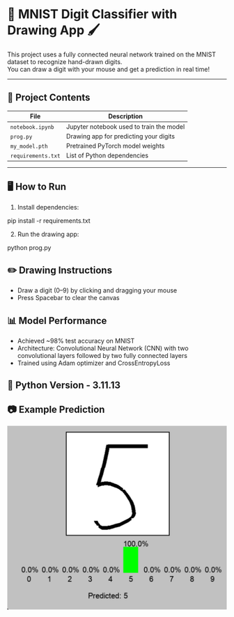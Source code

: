 # 🧠 MNIST Digit Classifier with Drawing App 🖌️

This project uses a fully connected neural network trained on the MNIST dataset to recognize hand-drawn digits.  
You can draw a digit with your mouse and get a prediction in real time!

---

## 🔧 Project Contents

| File            | Description                            |
|-----------------|----------------------------------------|
| `notebook.ipynb` | Jupyter notebook used to train the model |
| `prog.py`        | Drawing app for predicting your digits  |
| `my_model.pth`   | Pretrained PyTorch model weights        |
| `requirements.txt` | List of Python dependencies           |

---

## 🖥️ How to Run

1. Install dependencies:

pip install -r requirements.txt

2. Run the drawing app:

python prog.py

## ✏️ Drawing Instructions

* Draw a digit (0–9) by clicking and dragging your mouse
* Press Spacebar to clear the canvas

## 📊 Model Performance
* Achieved ~98% test accuracy on MNIST
* Architecture: Convolutional Neural Network (CNN) with two convolutional layers followed by two fully connected layers
* Trained using Adam optimizer and CrossEntropyLoss

## 🐍 Python Version - 3.11.13

## 📷 Example Prediction

![The photo of an example of how the program works](example.png)